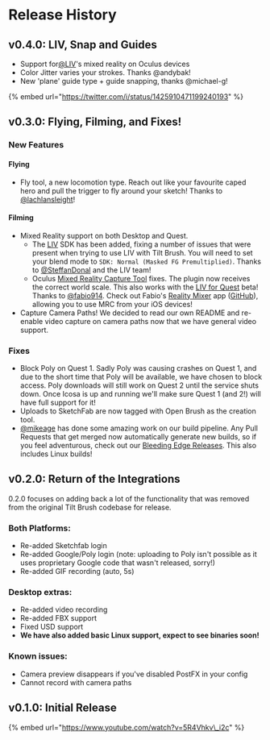 # Release History

## v0.4.0: LIV, Snap and Guides

* Support for[@LIV](https://twitter.com/LIV)'s mixed reality on Oculus devices
* Color Jitter varies your strokes. Thanks @andybak!
* New 'plane' guide type + guide snapping, thanks @michael-g!

{% embed url="https://twitter.com/i/status/1425910471199240193" %}



## v0.3.0: Flying, Filming, and Fixes!

### New Features

#### Flying

* Fly tool, a new locomotion type. Reach out like your favourite caped hero and pull the trigger to fly around your sketch! Thanks to [@lachlansleight](https://github.com/lachlansleight)!

#### Filming

* Mixed Reality support on both Desktop and Quest.
  * The [LIV](https://www.liv.tv/) SDK has been added, fixing a number of issues that were present when trying to use LIV with Tilt Brush. You will need to set your blend mode to `SDK: Normal (Masked FG Premultiplied)`. Thanks to [@SteffanDonal](https://github.com/SteffanDonal) and the LIV team!
  * Oculus [Mixed Reality Capture Tool](https://creator.oculus.com/mrc/) fixes. The plugin now receives the correct world scale. This also works with the [LIV for Quest](https://www.liv.tv/quest-on-pc) beta! Thanks to [@fabio914](https://github.com/fabio914). Check out Fabio's [Reality Mixer](https://apps.apple.com/us/app/reality-mixer/id1539307552) app \([GitHub](https://github.com/fabio914/RealityMixer)\), allowing you to use MRC from your iOS devices!
* Capture Camera Paths! We decided to read our own README and re-enable video capture on camera paths now that we have general video support.

### Fixes

* Block Poly on Quest 1. Sadly Poly was causing crashes on Quest 1, and due to the short time that Poly will be available, we have chosen to block access. Poly downloads will still work on Quest 2 until the service shuts down. Once Icosa is up and running we'll make sure Quest 1 \(and 2!\) will have full support for it!
* Uploads to SketchFab are now tagged with Open Brush as the creation tool.
* [@mikeage](https://github.com/mikeage) has done some amazing work on our build pipeline. Any Pull Requests that get merged now automatically generate new builds, so if you feel adventurous, check out our [Bleeding Edge Releases](https://github.com/icosa-gallery/open-brush#bleeding-edge-releases). This also includes Linux builds!

## v0.2.0: Return of the Integrations

0.2.0 focuses on adding back a lot of the functionality that was removed from the original Tilt Brush codebase for release.

### Both Platforms:

* Re-added Sketchfab login
* Re-added Google/Poly login \(note: uploading to Poly isn't possible as it uses proprietary Google code that wasn't released, sorry!\)
* Re-added GIF recording \(auto, 5s\)

### Desktop extras:

* Re-added video recording
* Re-added FBX support
* Fixed USD support
* **We have also added basic Linux support, expect to see binaries soon!**

### Known issues:

* Camera preview disappears if you've disabled PostFX in your config
* Cannot record with camera paths

## v0.1.0: Initial Release

{% embed url="https://www.youtube.com/watch?v=5R4Vhkv\_i2c" %}



## 

